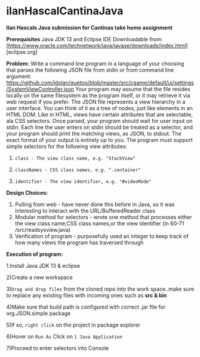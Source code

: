 # ilanHascalCantinaJava
**Ilan Hascals Java submission for Cantinas take home assignment**

**Prerequisites**
Java JDK 13 and Eclipse IDE
Downloadable from:
[https://www.oracle.com/technetwork/java/javase/downloads/index.html]
[eclipse.org]



**Problem:** 
Write a command line program in a language of your choosing that parses the following JSON file from stdin or from command line argument:
https://github.com/jdolan/quetoo/blob/master/src/cgame/default/ui/settings/SystemViewController.json
Your program may assume that the file resides locally on the same filesystem as the program itself, or it may retrieve it via web request if you prefer.
The JSON file represents a view hierarchy in a user interface. You can think of it as a tree of nodes, just like elements in an HTML DOM. Like in HTML, views have certain attributes that are selectable, ala CSS selectors.
Once parsed, your program should wait for user input on stdin. Each line the user enters on stdin should be treated as a selector, and your program should print the matching views, as JSON, to stdout. The exact format of your output is entirely up to you.
The program must support simple selectors for the following view attributes:
1.     class - The view class name, e.g. "StackView"

2.     classNames - CSS class names, e.g. ".container"

3.     identifier - The view identifier, e.g. "#videoMode"

**Design Choices:**

1. Pulling from web - have never done this before in Java, so it was interesting to interact with the URL/BufferedReader class
2. Modular method for selectors - wrote one method that processes either the view class name,CSS class names,or the view identifier (ln 60-71 /src/readsysview.java)
3. Verification of program - purposefully used an integer to keep track of how many views the program has traversed through

**Execution of program:**

1.Install Java JDK 13 & eclipse

2)Create a new workspace 

3)```Drag and drop files``` from the cloned repo into the work space..make sure to replace any existing files with incoming ones such as **src & bin**

4)Make sure that build path is configured with correct .jar file for org.JSON.simple package

5)If so, ``right click`` on the project in package explorer

6)Hover on ``Run As`` Click on ``1 Java Application``

7)Proceed to enter selectors into Console
